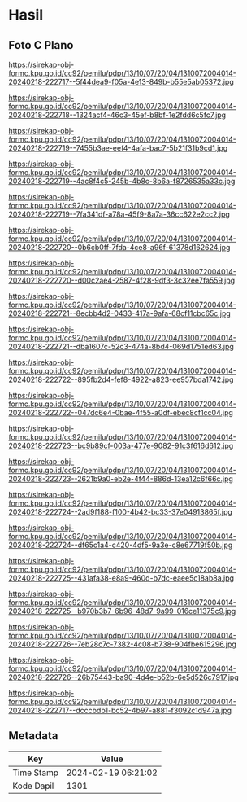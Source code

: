 # Hasil

## Foto C Plano

https://sirekap-obj-formc.kpu.go.id/cc92/pemilu/pdpr/13/10/07/20/04/1310072004014-20240218-222717--5f44dea9-f05a-4e13-849b-b55e5ab05372.jpg

https://sirekap-obj-formc.kpu.go.id/cc92/pemilu/pdpr/13/10/07/20/04/1310072004014-20240218-222718--1324acf4-46c3-45ef-b8bf-1e2fdd6c5fc7.jpg

https://sirekap-obj-formc.kpu.go.id/cc92/pemilu/pdpr/13/10/07/20/04/1310072004014-20240218-222719--7455b3ae-eef4-4afa-bac7-5b21f31b9cd1.jpg

https://sirekap-obj-formc.kpu.go.id/cc92/pemilu/pdpr/13/10/07/20/04/1310072004014-20240218-222719--4ac8f4c5-245b-4b8c-8b6a-f8726535a33c.jpg

https://sirekap-obj-formc.kpu.go.id/cc92/pemilu/pdpr/13/10/07/20/04/1310072004014-20240218-222719--7fa341df-a78a-45f9-8a7a-36cc622e2cc2.jpg

https://sirekap-obj-formc.kpu.go.id/cc92/pemilu/pdpr/13/10/07/20/04/1310072004014-20240218-222720--0b6cb0ff-7fda-4ce8-a96f-61378d162624.jpg

https://sirekap-obj-formc.kpu.go.id/cc92/pemilu/pdpr/13/10/07/20/04/1310072004014-20240218-222720--d00c2ae4-2587-4f28-9df3-3c32ee7fa559.jpg

https://sirekap-obj-formc.kpu.go.id/cc92/pemilu/pdpr/13/10/07/20/04/1310072004014-20240218-222721--8ecbb4d2-0433-417a-9afa-68cf11cbc65c.jpg

https://sirekap-obj-formc.kpu.go.id/cc92/pemilu/pdpr/13/10/07/20/04/1310072004014-20240218-222721--dba1607c-52c3-474a-8bd4-069d1751ed63.jpg

https://sirekap-obj-formc.kpu.go.id/cc92/pemilu/pdpr/13/10/07/20/04/1310072004014-20240218-222722--895fb2d4-fef8-4922-a823-ee957bda1742.jpg

https://sirekap-obj-formc.kpu.go.id/cc92/pemilu/pdpr/13/10/07/20/04/1310072004014-20240218-222722--047dc6e4-0bae-4f55-a0df-ebec8cf1cc04.jpg

https://sirekap-obj-formc.kpu.go.id/cc92/pemilu/pdpr/13/10/07/20/04/1310072004014-20240218-222723--bc9b89cf-003a-477e-9082-91c3f616d612.jpg

https://sirekap-obj-formc.kpu.go.id/cc92/pemilu/pdpr/13/10/07/20/04/1310072004014-20240218-222723--2621b9a0-eb2e-4f44-886d-13ea12c6f66c.jpg

https://sirekap-obj-formc.kpu.go.id/cc92/pemilu/pdpr/13/10/07/20/04/1310072004014-20240218-222724--2ad9f188-f100-4b42-bc33-37e04913865f.jpg

https://sirekap-obj-formc.kpu.go.id/cc92/pemilu/pdpr/13/10/07/20/04/1310072004014-20240218-222724--df65c1a4-c420-4df5-9a3e-c8e67719f50b.jpg

https://sirekap-obj-formc.kpu.go.id/cc92/pemilu/pdpr/13/10/07/20/04/1310072004014-20240218-222725--431afa38-e8a9-460d-b7dc-eaee5c18ab8a.jpg

https://sirekap-obj-formc.kpu.go.id/cc92/pemilu/pdpr/13/10/07/20/04/1310072004014-20240218-222725--b970b3b7-6b96-48d7-9a99-016ce11375c9.jpg

https://sirekap-obj-formc.kpu.go.id/cc92/pemilu/pdpr/13/10/07/20/04/1310072004014-20240218-222726--7eb28c7c-7382-4c08-b738-904fbe615296.jpg

https://sirekap-obj-formc.kpu.go.id/cc92/pemilu/pdpr/13/10/07/20/04/1310072004014-20240218-222726--26b75443-ba90-4d4e-b52b-6e5d526c7917.jpg

https://sirekap-obj-formc.kpu.go.id/cc92/pemilu/pdpr/13/10/07/20/04/1310072004014-20240218-222717--dcccbdb1-bc52-4b97-a881-f3092c1d947a.jpg


## Metadata

| Key        | Value               |
| ---------- | ------------------- |
| Time Stamp | 2024-02-19 06:21:02 |
| Kode Dapil | 1301                |



